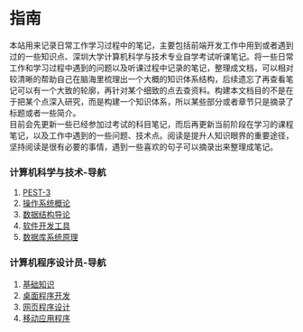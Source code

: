 # 指南

本站用来记录日常工作学习过程中的笔记，主要包括前端开发工作中用到或者遇到过的一些知识点、深圳大学计算机科学与技术专业自学考试听课笔记。将一些日常工作和学习过程中遇到的问题以及听课过程中记录的笔记，整理成文档，可以相对较清晰的帮助自己在脑海里梳理出一个大概的知识体系结构，后续遗忘了再查看笔记可以有一个大致的轮廓，再针对某个细致的点去查资料。构建本文档目的不是在于把某个点深入研究，而是构建一个知识体系，所以某些部分或者章节只是摘录了标题或者一些简介。  
目前会先更新一些已经参加过考试的科目笔记，而后再更新当前阶段在学习的课程笔记，以及工作中遇到的一些问题、技术点。阅读是提升人知识眼界的重要途径，坚持阅读是很有必要的事情，遇到一些喜欢的句子可以摘录出来整理成笔记。

### 计算机科学与技术-导航

1. [PEST-3](/szu/pest3/)
2. [操作系统概论](/szu/os/)
3. [数据结构导论](/szu/structure/)
4. [软件开发工具](/szu/software/)
5. [数据库系统原理](/szu/database/)

### 计算机程序设计员-导航

1. [基础知识](/programmer/basic/)
2. [桌面程序开发](/programmer/desktop/)
3. [网页程序设计](/programmer/webpage/)
4. [移动应用程序](/programmer/application/)
